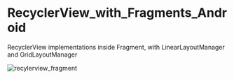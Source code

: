 # RecyclerView_with_Fragments_Android
RecyclerView implementations inside Fragment, with LinearLayoutManager and GridLayoutManager

![recylerview_fragment](https://github.com/PutraGandaD/RecycleView_with_Fragments_Android/assets/54593964/6decaeb5-dd98-4e64-ac70-11ec5023784e)
